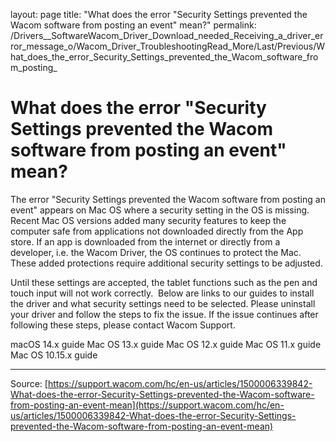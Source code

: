 layout: page
title: "What does the error "Security Settings prevented the Wacom software from posting an event" mean?"
permalink: /Drivers__SoftwareWacom_Driver_Download_needed_Receiving_a_driver_error_message_o/Wacom_Driver_TroubleshootingRead_More/Last/Previous/What_does_the_error_Security_Settings_prevented_the_Wacom_software_from_posting_

# What does the error "Security Settings prevented the Wacom software from posting an event" mean?

The error "Security Settings prevented the Wacom software from posting an event" appears on Mac OS where a security setting in the OS is missing. Recent Mac OS versions added many security features to keep the computer safe from applications not downloaded directly from the App store. If an app is downloaded from the internet or directly from a developer, i.e. the Wacom Driver, the OS continues to protect the Mac. These added protections require additional security settings to be adjusted.


Until these settings are accepted, the tablet functions such as the pen and touch input will not work correctly. 
Below are links to our guides to install the driver and what security settings need to be selected. Please uninstall your driver and follow the steps to fix the issue. If the issue continues after following these steps, please contact Wacom Support.

macOS 14.x guide
Mac OS 13.x guide
Mac OS 12.x guide
Mac OS 11.x guide
Mac OS 10.15.x guide

---
Source: [https://support.wacom.com/hc/en-us/articles/1500006339842-What-does-the-error-Security-Settings-prevented-the-Wacom-software-from-posting-an-event-mean](https://support.wacom.com/hc/en-us/articles/1500006339842-What-does-the-error-Security-Settings-prevented-the-Wacom-software-from-posting-an-event-mean)
